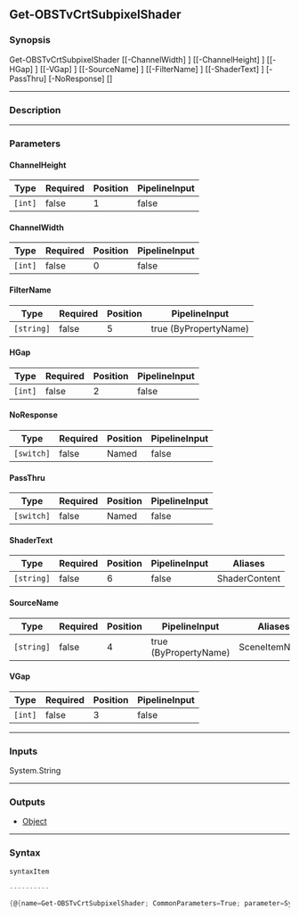 Get-OBSTvCrtSubpixelShader
--------------------------

### Synopsis

Get-OBSTvCrtSubpixelShader [[-ChannelWidth] <int>] [[-ChannelHeight] <int>] [[-HGap] <int>] [[-VGap] <int>] [[-SourceName] <string>] [[-FilterName] <string>] [[-ShaderText] <string>] [-PassThru] [-NoResponse] [<CommonParameters>]

---

### Description

---

### Parameters
#### **ChannelHeight**

|Type   |Required|Position|PipelineInput|
|-------|--------|--------|-------------|
|`[int]`|false   |1       |false        |

#### **ChannelWidth**

|Type   |Required|Position|PipelineInput|
|-------|--------|--------|-------------|
|`[int]`|false   |0       |false        |

#### **FilterName**

|Type      |Required|Position|PipelineInput        |
|----------|--------|--------|---------------------|
|`[string]`|false   |5       |true (ByPropertyName)|

#### **HGap**

|Type   |Required|Position|PipelineInput|
|-------|--------|--------|-------------|
|`[int]`|false   |2       |false        |

#### **NoResponse**

|Type      |Required|Position|PipelineInput|
|----------|--------|--------|-------------|
|`[switch]`|false   |Named   |false        |

#### **PassThru**

|Type      |Required|Position|PipelineInput|
|----------|--------|--------|-------------|
|`[switch]`|false   |Named   |false        |

#### **ShaderText**

|Type      |Required|Position|PipelineInput|Aliases      |
|----------|--------|--------|-------------|-------------|
|`[string]`|false   |6       |false        |ShaderContent|

#### **SourceName**

|Type      |Required|Position|PipelineInput        |Aliases      |
|----------|--------|--------|---------------------|-------------|
|`[string]`|false   |4       |true (ByPropertyName)|SceneItemName|

#### **VGap**

|Type   |Required|Position|PipelineInput|
|-------|--------|--------|-------------|
|`[int]`|false   |3       |false        |

---

### Inputs
System.String

---

### Outputs
* [Object](https://learn.microsoft.com/en-us/dotnet/api/System.Object)

---

### Syntax
```PowerShell
syntaxItem
```
```PowerShell
----------
```
```PowerShell
{@{name=Get-OBSTvCrtSubpixelShader; CommonParameters=True; parameter=System.Object[]}}
```
